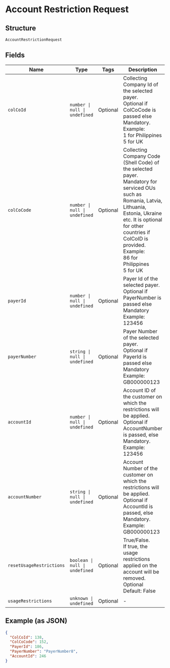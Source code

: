 
# Account Restriction Request

## Structure

`AccountRestrictionRequest`

## Fields

| Name | Type | Tags | Description |
|  --- | --- | --- | --- |
| `colCoId` | `number \| null \| undefined` | Optional | Collecting Company Id of the selected payer.<br>Optional if ColCoCode is passed else Mandatory.<br>Example:<br>1 for Philippines<br>5 for UK |
| `colCoCode` | `number \| null \| undefined` | Optional | Collecting Company Code (Shell Code) of the selected payer.<br>Mandatory for serviced OUs such as Romania, Latvia, Lithuania, Estonia, Ukraine etc. It is optional for other countries if ColCoID is provided.<br>Example:<br>86 for Philippines<br>5 for UK |
| `payerId` | `number \| null \| undefined` | Optional | Payer Id of the selected payer.<br>Optional if PayerNumber is passed else Mandatory<br>Example: 123456 |
| `payerNumber` | `string \| null \| undefined` | Optional | Payer Number of the selected payer.<br>Optional if PayerId is passed else Mandatory<br>Example: GB000000123 |
| `accountId` | `number \| null \| undefined` | Optional | Account ID of the customer on which the restrictions will be applied.<br>Optional if AccountNumber is passed, else Mandatory.<br>Example: 123456 |
| `accountNumber` | `string \| null \| undefined` | Optional | Account Number of the customer on which the restrictions will be applied.<br>Optional if AccountId is passed, else Mandatory.<br>Example: GB000000123 |
| `resetUsageRestrictions` | `boolean \| null \| undefined` | Optional | True/False.<br>If true, the usage restrictions applied on the account will be removed.<br>Optional<br>Default: False |
| `usageRestrictions` | `unknown \| undefined` | Optional | - |

## Example (as JSON)

```json
{
  "ColCoId": 138,
  "ColCoCode": 152,
  "PayerId": 186,
  "PayerNumber": "PayerNumber8",
  "AccountId": 246
}
```

